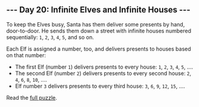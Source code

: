 ## --- Day 20: Infinite Elves and Infinite Houses ---
To keep the Elves busy, Santa has them deliver some presents by hand, door-to-door.  He sends them down a street with infinite houses numbered sequentially: <code>1</code>, <code>2</code>, <code>3</code>, <code>4</code>, <code>5</code>, and so on.

Each Elf is assigned a number, too, and delivers presents to houses based on that number:


 - The first Elf (number <code>1</code>) delivers presents to every house: <code>1</code>, <code>2</code>, <code>3</code>, <code>4</code>, <code>5</code>, ....
 - The second Elf (number <code>2</code>) delivers presents to every second house: <code>2</code>, <code>4</code>, <code>6</code>, <code>8</code>, <code>10</code>, ....
 - Elf number <code>3</code> delivers presents to every third house: <code>3</code>, <code>6</code>, <code>9</code>, <code>12</code>, <code>15</code>, ....

Read the [full puzzle](https://adventofcode.com/2015/day/20).
